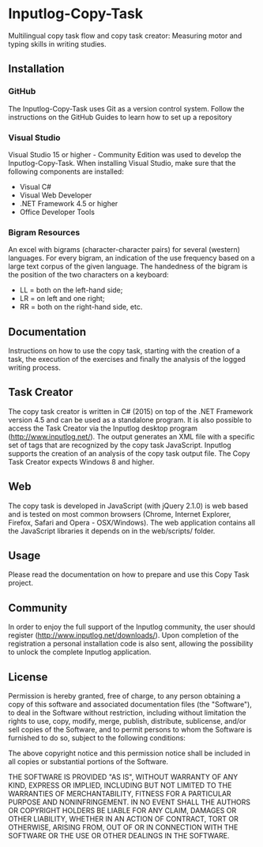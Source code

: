 # Inputlog-Copy-Task
Multilingual copy task flow and copy task creator: Measuring motor and typing skills in writing studies. 

## Installation

### GitHub
The Inputlog-Copy-Task uses Git as a version control system. Follow the instructions on the GitHub Guides to learn how to set up a repository

### Visual Studio 
Visual Studio 15 or higher - Community Edition was used to develop the Inputlog-Copy-Task. When installing Visual Studio, make sure that the following components are installed:
-	Visual C#
-	Visual Web Developer
-	.NET Framework 4.5 or higher
-	Office Developer Tools

### Bigram Resources
An excel with bigrams (character-character pairs) for several (western) languages. For every bigram, an indication of the use frequency based on a large text corpus of the given language. The handedness of the bigram is the position of the two characters on a keyboard: 
- LL = both on the left-hand side; 
- LR = on left and one right; 
- RR = both on the right-hand side, etc.

## Documentation
Instructions on how to use the copy task, starting with the creation of a task, the execution of the exercises and finally the analysis of the logged writing process.

## Task Creator
The copy task creator is written in C# (2015) on top of the .NET Framework version 4.5 and can be used as a standalone program. It is also possible to access the Task Creator via the Inputlog desktop program (http://www.inputlog.net/). The output generates an XML file with a specific set of tags that are recognized by the copy task JavaScript. Inputlog supports the creation of an analysis of the copy task output file. The Copy Task Creator expects Windows 8 and higher.

## Web
The copy task is developed in JavaScript (with jQuery 2.1.0) is web based and is tested on most common browsers (Chrome, Internet Explorer, Firefox, Safari and Opera - OSX/Windows). The web application contains all the JavaScript libraries it depends on in the web/scripts/ folder. 

## Usage
Please read the documentation on how to prepare and use this Copy Task project.

## Community
In order to enjoy the full support of the Inputlog community, the user should register (http://www.inputlog.net/downloads/). Upon completion of the registration a personal installation code is also sent, allowing the possibility to unlock the complete Inputlog application. 

## License
Permission is hereby granted, free of charge, to any person obtaining a copy of this software and associated documentation files (the "Software"), to deal in the Software without restriction, including without limitation the rights to use, copy, modify, merge, publish, distribute, sublicense, and/or sell copies of the Software, and to permit persons to whom the Software is furnished to do so, subject to the following conditions:

The above copyright notice and this permission notice shall be included in all copies or substantial portions of the Software.

THE SOFTWARE IS PROVIDED "AS IS", WITHOUT WARRANTY OF ANY KIND, EXPRESS OR IMPLIED, INCLUDING BUT NOT LIMITED TO THE WARRANTIES OF MERCHANTABILITY, FITNESS FOR A PARTICULAR PURPOSE AND NONINFRINGEMENT. IN NO EVENT SHALL THE AUTHORS OR COPYRIGHT HOLDERS BE LIABLE FOR ANY CLAIM, DAMAGES OR OTHER LIABILITY, WHETHER IN AN ACTION OF CONTRACT, TORT OR OTHERWISE, ARISING FROM, OUT OF OR IN CONNECTION WITH THE SOFTWARE OR THE USE OR OTHER DEALINGS IN THE SOFTWARE.
